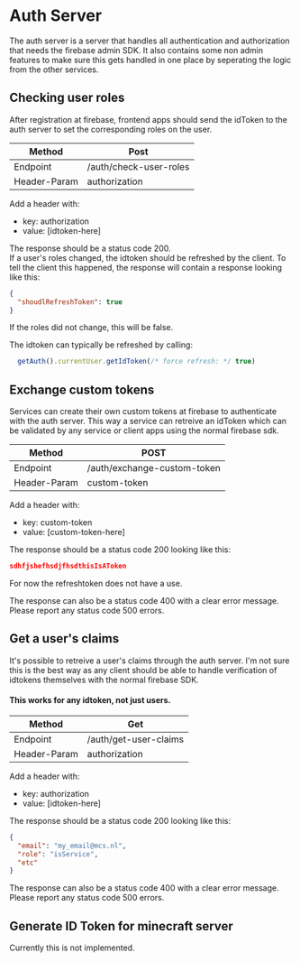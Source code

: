 # Auth Server
The auth server is a server that handles all authentication and authorization that needs the firebase admin SDK. It also contains some non admin features to make sure this gets handled in one place by seperating the logic from the other services. 

## Checking user roles
After registration at firebase, frontend apps should send the idToken to the auth server to set the corresponding roles on the user.

|Method|Post|
|--|--|
|Endpoint|/auth/check-user-roles|
|Header-Param|authorization|

Add a header with:
- key: authorization
- value: [idtoken-here]

The response should be a status code 200.  
If a user's roles changed, the idtoken should be refreshed by the client. To tell the client this happened, the response will contain a response looking like this:
```json
{
  "shoudlRefreshToken": true
}
```
If the roles did not change, this will be false. 

The idtoken can typically be refreshed by calling:
```javascript
  getAuth().currentUser.getIdToken(/* force refresh: */ true)
```

## Exchange custom tokens
Services can create their own custom tokens at firebase to authenticate with the auth server. This way a service can retreive an idToken which can be validated by any service or client apps using the normal firebase sdk.

|Method|POST|
|--|--| 
|Endpoint|/auth/exchange-custom-token|
|Header-Param|custom-token|

Add a header with:
- key: custom-token
- value: [custom-token-here]

The response should be a status code 200 looking like this:
```json
sdhfjshefhsdjfhsdthisIsAToken
```
For now the refreshtoken does not have a use.

The response can also be a status code 400 with a clear error message.
Please report any status code 500 errors.

## Get a user's claims
It's possible to retreive a user's claims through the auth server. I'm not sure this is the best way as any client should be able to handle verification of idtokens themselves with the normal firebase SDK.  
#### This works for any idtoken, not just users.

|Method|Get|
|--|--| 
|Endpoint|/auth/get-user-claims|
|Header-Param|authorization|

Add a header with: 
- key: authorization
- value: [idtoken-here]

The response should be a status code 200 looking like this:
```json
{
  "email": "my_email@mcs.nl",
  "role": "isService",
  "etc"
}
```

The response can also be a status code 400 with a clear error message.
Please report any status code 500 errors.

## Generate ID Token for minecraft server
Currently this is not implemented.

